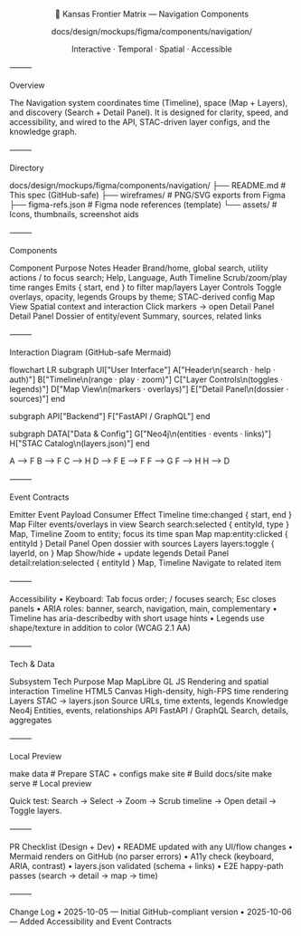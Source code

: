 <div align="center">


🧭 Kansas Frontier Matrix — Navigation Components

docs/design/mockups/figma/components/navigation/

Interactive · Temporal · Spatial · Accessible

</div>



⸻

Overview

The Navigation system coordinates time (Timeline), space (Map + Layers), and discovery (Search + Detail Panel). It is designed for clarity, speed, and accessibility, and wired to the API, STAC-driven layer configs, and the knowledge graph.

⸻

Directory

docs/design/mockups/figma/components/navigation/
├── README.md                 # This spec (GitHub-safe)
├── wireframes/               # PNG/SVG exports from Figma
├── figma-refs.json           # Figma node references (template)
└── assets/                   # Icons, thumbnails, screenshot aids


⸻

Components

Component	Purpose	Notes
Header	Brand/home, global search, utility actions	/ to focus search; Help, Language, Auth
Timeline	Scrub/zoom/play time ranges	Emits { start, end } to filter map/layers
Layer Controls	Toggle overlays, opacity, legends	Groups by theme; STAC-derived config
Map View	Spatial context and interaction	Click markers → open Detail Panel
Detail Panel	Dossier of entity/event	Summary, sources, related links


⸻

Interaction Diagram (GitHub-safe Mermaid)

flowchart LR
  subgraph UI["User Interface"]
    A["Header\n(search · help · auth)"]
    B["Timeline\n(range · play · zoom)"]
    C["Layer Controls\n(toggles · legends)"]
    D["Map View\n(markers · overlays)"]
    E["Detail Panel\n(dossier · sources)"]
  end

  subgraph API["Backend"]
    F["FastAPI / GraphQL"]
  end

  subgraph DATA["Data & Config"]
    G["Neo4j\n(entities · events · links)"]
    H["STAC Catalog\n(layers.json)"]
  end

  A --> F
  B --> F
  C --> H
  D --> F
  E --> F
  F --> G
  F --> H
  H --> D

<!-- END OF MERMAID -->



⸻

Event Contracts

Emitter	Event	Payload	Consumer	Effect
Timeline	time:changed	{ start, end }	Map	Filter events/overlays in view
Search	search:selected	{ entityId, type }	Map, Timeline	Zoom to entity; focus its time span
Map	map:entity:clicked	{ entityId }	Detail Panel	Open dossier with sources
Layers	layers:toggle	{ layerId, on }	Map	Show/hide + update legends
Detail Panel	detail:relation:selected	{ entityId }	Map, Timeline	Navigate to related item


⸻

Accessibility
	•	Keyboard: Tab focus order; / focuses search; Esc closes panels
	•	ARIA roles: banner, search, navigation, main, complementary
	•	Timeline has aria-describedby with short usage hints
	•	Legends use shape/texture in addition to color (WCAG 2.1 AA)

⸻

Tech & Data

Subsystem	Tech	Purpose
Map	MapLibre GL JS	Rendering and spatial interaction
Timeline	HTML5 Canvas	High-density, high-FPS time rendering
Layers	STAC → layers.json	Source URLs, time extents, legends
Knowledge	Neo4j	Entities, events, relationships
API	FastAPI / GraphQL	Search, details, aggregates


⸻

Local Preview

make data      # Prepare STAC + configs
make site      # Build docs/site
make serve     # Local preview

Quick test: Search → Select → Zoom → Scrub timeline → Open detail → Toggle layers.

⸻

PR Checklist (Design + Dev)
	•	README updated with any UI/flow changes
	•	Mermaid renders on GitHub (no parser errors)
	•	A11y check (keyboard, ARIA, contrast)
	•	layers.json validated (schema + links)
	•	E2E happy-path passes (search → detail → map → time)

⸻

Change Log
	•	2025-10-05 — Initial GitHub-compliant version
	•	2025-10-06 — Added Accessibility and Event Contracts
